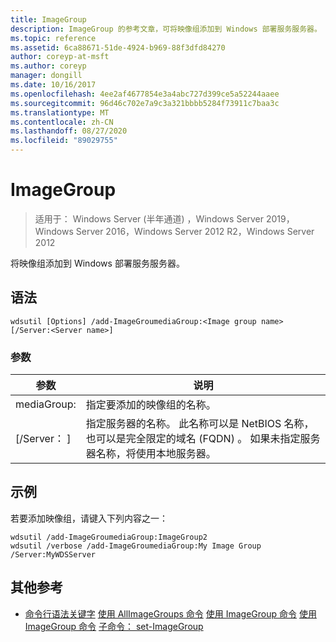 ```yaml
---
title: ImageGroup
description: ImageGroup 的参考文章，可将映像组添加到 Windows 部署服务服务器。
ms.topic: reference
ms.assetid: 6ca88671-51de-4924-b969-88f3dfd84270
author: coreyp-at-msft
ms.author: coreyp
manager: dongill
ms.date: 10/16/2017
ms.openlocfilehash: 4ee2af4677854e3a4abc727d399ce5a52244aaee
ms.sourcegitcommit: 96d46c702e7a9c3a321bbbb5284f73911c7baa3c
ms.translationtype: MT
ms.contentlocale: zh-CN
ms.lasthandoff: 08/27/2020
ms.locfileid: "89029755"
---
```

# <a name="add-imagegroup"></a>ImageGroup

> 适用于： Windows Server (半年通道) ，Windows Server 2019，Windows Server 2016，Windows Server 2012 R2，Windows Server 2012

将映像组添加到 Windows 部署服务服务器。

## <a name="syntax"></a>语法
```
wdsutil [Options] /add-ImageGroumediaGroup:<Image group name> [/Server:<Server name>]
```
### <a name="parameters"></a>参数
|参数|说明|
|-------|--------|
mediaGroup:<Image group name>|指定要添加的映像组的名称。|
|[/Server： <Server name> ]|指定服务器的名称。 此名称可以是 NetBIOS 名称，也可以是完全限定的域名 (FQDN) 。 如果未指定服务器名称，将使用本地服务器。|
## <a name="examples"></a>示例
若要添加映像组，请键入下列内容之一：
```
wdsutil /add-ImageGroumediaGroup:ImageGroup2
wdsutil /verbose /add-ImageGroumediaGroup:My Image Group /Server:MyWDSServer
```
## <a name="additional-references"></a>其他参考
- [命令行语法关键字](command-line-syntax-key.md) 
[使用 AllImageGroups 命令](using-the-get-allimagegroups-command.md) 
[使用 ImageGroup 命令](using-the-get-imagegroup-command.md) 
[使用 ImageGroup 命令](using-the-remove-imagegroup-command.md) 
[子命令： set-ImageGroup](subcommand-set-imagegroup.md)
